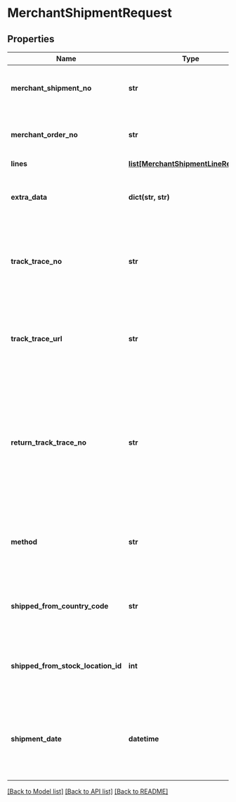 # MerchantShipmentRequest

## Properties
Name | Type | Description | Notes
------------ | ------------- | ------------- | -------------
**merchant_shipment_no** | **str** | The unique shipment reference used by the Merchant. | 
**merchant_order_no** | **str** | The unique order reference used by the Merchant. | 
**lines** | [**list[MerchantShipmentLineRequest]**](MerchantShipmentLineRequest.md) |  | 
**extra_data** | **dict(str, str)** | Extra data on the order. Each item must have an unqiue key | [optional] 
**track_trace_no** | **str** | The unique shipping reference used by the Shipping carrier (track&amp;trace number). | [optional] 
**track_trace_url** | **str** | A link to a page of the carrier where the customer can track the shipping of her package. | [optional] 
**return_track_trace_no** | **str** | The unique return shipping reference that may be used by the Shipping carrier (track &amp; trace number) if the shipment is returned. | [optional] 
**method** | **str** | Shipment method: the carrier used for shipping the package. E.g. DHL, postNL. | [optional] 
**shipped_from_country_code** | **str** | The code of the country from where the package is being shipped. | [optional] 
**shipped_from_stock_location_id** | **int** | The id of the stock location where you ship the package from | [optional] 
**shipment_date** | **datetime** | The date at which the shipment was originally created in the source system (if available). | [optional] 

[[Back to Model list]](../README.md#documentation-for-models) [[Back to API list]](../README.md#documentation-for-api-endpoints) [[Back to README]](../README.md)

